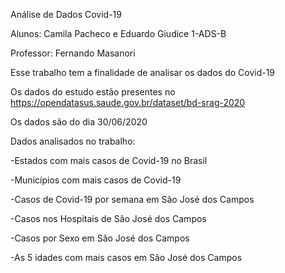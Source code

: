 Análise de Dados Covid-19

Alunos: Camila Pacheco e Eduardo Giudice 1-ADS-B

Professor: Fernando Masanori


Esse trabalho tem a finalidade de analisar os dados do Covid-19

Os dados do estudo estão presentes no https://opendatasus.saude.gov.br/dataset/bd-srag-2020

Os dados são do dia 30/06/2020


Dados analisados no trabalho:

-Estados com mais casos de Covid-19 no Brasil

-Municípios com mais casos de Covid-19

-Casos de Covid-19 por semana em São José dos Campos

-Casos nos Hospitais de São José dos Campos

-Casos por Sexo em São José dos Campos

-As 5 idades com mais casos em São José dos Campos
